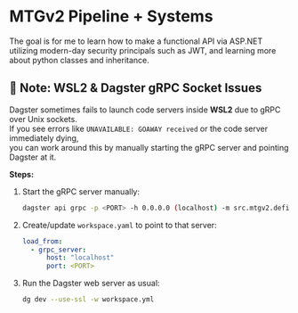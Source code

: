 # MTGv2 Pipeline + Systems

The goal is for me to learn how to make a functional API via ASP.NET
utilizing modern-day security principals such as JWT, and learning more
about python classes and inheritance.

## 🐧 Note: WSL2 & Dagster gRPC Socket Issues

Dagster sometimes fails to launch code servers inside **WSL2** due to gRPC over Unix sockets.  
If you see errors like `UNAVAILABLE: GOAWAY received` or the code server immediately dying,  
you can work around this by manually starting the gRPC server and pointing Dagster at it.

**Steps:**

1. Start the gRPC server manually:

   ```bash
   dagster api grpc -p <PORT> -h 0.0.0.0 (localhost) -m src.mtgv2.definitions
   ```

2. Create/update `workspace.yaml` to point to that server:

   ```yaml
   load_from:
     - grpc_server:
         host: "localhost"
         port: <PORT>
   ```

3. Run the Dagster web server as usual:

   ```bash
   dg dev --use-ssl -w workspace.yml
   ```
